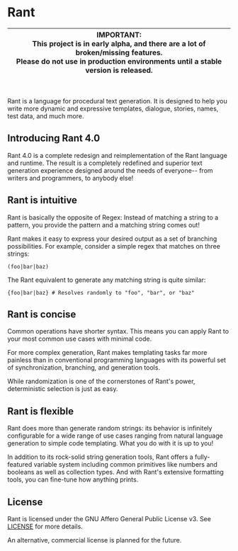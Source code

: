 # Rant

|**IMPORTANT:**<br>This project is in early alpha, and there are a lot of broken/missing features.<br>Please do not use in production environments until a stable version is released.|
|-|
<br>

Rant is a language for procedural text generation.
It is designed to help you write more dynamic and expressive templates, dialogue, stories, names, test data, and much more.

## Introducing Rant 4.0

Rant 4.0 is a complete redesign and reimplementation of the Rant language and runtime. The result is a completely redefined and superior text generation experience designed around the needs of everyone-- from writers and programmers, to anybody else!

## Rant is **intuitive**

Rant is basically the opposite of Regex: Instead of matching a string to a pattern, you provide the pattern and a matching string comes out!

Rant makes it easy to express your desired output as a set of branching possibilities.
For example, consider a simple regex that matches on three strings:

```regex
(foo|bar|baz)
```

The Rant equivalent to generate any matching string is quite similar:

```rant
{foo|bar|baz} # Resolves randomly to "foo", "bar", or "baz"
```

## Rant is **concise**

Common operations have shorter syntax. This means you can apply Rant to your most common use cases with minimal code. 

For more complex generation, Rant makes templating tasks far more painless than in conventional programming languages with its powerful set of synchronization, branching, and generation tools.

While randomization is one of the cornerstones of Rant's power, deterministic selection is just as easy.

## Rant is **flexible**

Rant does more than generate random strings: its behavior is infinitely configurable for a wide range of use cases ranging from natural language generation to simple code templating. What you do with it is up to you!

In addition to its rock-solid string generation tools, Rant offers a fully-featured variable system including common primitives like numbers and booleans as well as collection types. And with Rant's extensive formatting tools, you can fine-tune how anything prints.

## License

Rant is licensed under the GNU Affero General Public License v3. See [LICENSE](./LICENSE) for more details.

An alternative, commercial license is planned for the future.